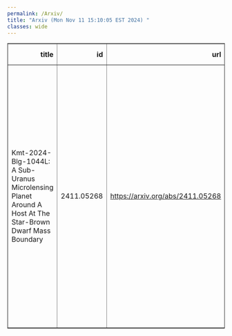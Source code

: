 ```yaml
---
permalink: /Arxiv/
title: "Arxiv (Mon Nov 11 15:10:05 EST 2024) "
classes: wide
---
```

<table border="1" class="dataframe">
  <thead>
    <tr style="text-align: right;">
      <th>title</th>
      <th>id</th>
      <th>url</th>
      <th>authors</th>
      <th>Local Authors</th>
    </tr>
  </thead>
  <tbody>
    <tr>
      <td>Kmt-2024-Blg-1044L: A Sub-Uranus Microlensing Planet Around A Host At   The Star-Brown Dwarf Mass Boundary</td>
      <td>2411.05268</td>
      <td><a href="https://arxiv.org/abs/2411.05268" target="_blank">https://arxiv.org/abs/2411.05268</a></td>
      <td>Cheongho Han, Yoon-Hyun Ryu, Chung-Uk Lee, Andrew Gould, Michael D. Albrow, Sun-Ju Chung, Kyu-Ha Hwang, Youn Kil Jung, Yossi Shvartzvald, In-Gu Shin, Jennifer C. Yee, Hongjing Yang, Weicheng Zang, Doeon Kim, Dong-Jin Kim, Byeong-Gon Park, Richard W. Pogge</td>
      <td>Richard Pogge</td>
    </tr>
  </tbody>
</table>
